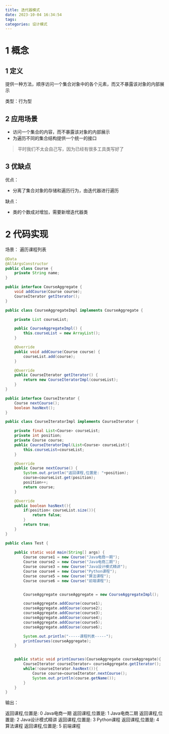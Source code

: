 ```yaml
---
title: 迭代器模式
date: 2023-10-04 16:34:54
tags:
categories: 设计模式
---
```


# **1 概念**

## **1 定义**

提供一种方法，顺序访问一个集合对象中的各个元素，而又不暴露该对象的内部展示

类型：行为型

## **2 应用场景**

- 访问一个集合的内容，而不暴露该对象的内部展示
- 为遍历不同的集合结构提供一个统一的接口

> 平时我们不太会自己写，因为已经有很多工具类写好了	

## **3 优缺点**

优点：

- 分离了集合对象的存储和遍历行为，由迭代器进行遍历

缺点：

- 类的个数成对增加，需要新增迭代器类

# **2 代码实现**

场景： 遍历课程列表

```java
@Data
@AllArgsConstructor
public class Course {
    private String name;
}
```

```java
public interface CourseAggregate {
    void addCourse(Course course);
    CourseIterator getIterator();
}
```

```java
public class CourseAggregateImpl implements CourseAggregate {

    private List courseList;

    public CourseAggregateImpl() {
        this.courseList = new ArrayList();
    }

    @Override
    public void addCourse(Course course) {
        courseList.add(course);
    }

    @Override
    public CourseIterator getIterator() {
        return new CourseIteratorImpl(courseList);
    }
}
```

```java
public interface CourseIterator {
    Course nextCourse();
    boolean hasNext();
}
```

```java
public class CourseIteratorImpl implements CourseIterator {

    private final List<Course> courseList;
    private int position;
    private Course course;
    public CourseIteratorImpl(List<Course> courseList){
        this.courseList=courseList;
    }

    @Override
    public Course nextCourse() {
        System.out.println("返回课程,位置是: "+position);
        course=courseList.get(position);
        position++;
        return course;
    }

    @Override
    public boolean hasNext(){
        if(position< courseList.size()){
            return false;
        }
        return true;
    }
}
```

```java
public class Test {
    
    public static void main(String[] args) {
        Course course1 = new Course("Java电商一期");
        Course course2 = new Course("Java电商二期");
        Course course3 = new Course("Java设计模式精讲");
        Course course4 = new Course("Python课程");
        Course course5 = new Course("算法课程");
        Course course6 = new Course("前端课程");


        CourseAggregate courseAggregate = new CourseAggregateImpl();

        courseAggregate.addCourse(course1);
        courseAggregate.addCourse(course2);
        courseAggregate.addCourse(course3);
        courseAggregate.addCourse(course4);
        courseAggregate.addCourse(course5);
        courseAggregate.addCourse(course6);

        System.out.println("-----课程列表-----");
        printCourses(courseAggregate);
    }


    public static void printCourses(CourseAggregate courseAggregate){
        CourseIterator courseIterator= courseAggregate.getIterator();
        while(!courseIterator.hasNext()){
            Course course=courseIterator.nextCourse();
            System.out.println(course.getName());
        }
    }
}
```

输出：

返回课程,位置是: 0
Java电商一期
返回课程,位置是: 1
Java电商二期
返回课程,位置是: 2
Java设计模式精讲
返回课程,位置是: 3
Python课程
返回课程,位置是: 4
算法课程
返回课程,位置是: 5
前端课程
